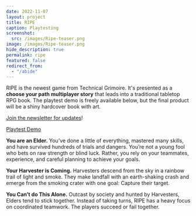 ```yaml
---
date: 2022-11-07
layout: project
title: RIPE
caption: Playtesting
screenshot:
  src: /images/Ripe-teaser.png
image: /images/Ripe-teaser.png
hide_description: true
permalink: ripe
featured: false
redirect_from:
  - "/abide"
---
```


RIPE is the newest game from Technical Grimoire. It's presented as a **choose your path multiplayer story** that leads into a traditional tabletop RPG book. The playtest demo is freely available below, but the final product will be a shiny hardcover book with art.

[Join the newsletter for updates](https://tinyletter.com/technicalgrimoire/subscribe)!

<div class="shopping-buttons">
<a target="_blank" href=/files/ripe_twine.html" class="btn btn-primary itchBTN">Playtest Demo</a>
</div>

**You are an Elder.** You’ve done a little of everything, mastered many skills, and have survived hundreds of trials and dangers. You’re not a young fool who bets on raw strength or blind luck. Rather, you rely on your teammates, experience, and careful planning to achieve your goals.

**Your Harvester is Coming.** Harvesters descend from the sky in a rainbow trail of light and smoke. They make landfall with an earth-shaking crash and emerge from the smoking crater with one goal: Capture their target.

**You Can’t do This Alone.** Outcast by society and hunted by Harvesters, Elders tend to stick together. Instead of taking turns, RIPE has a heavy focus on coordinated teamwork. The players succeed or fail together.